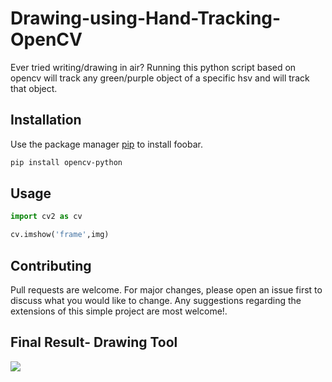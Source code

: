 # Drawing-using-Hand-Tracking-OpenCV

Ever tried writing/drawing in air? Running this python script based on opencv will track any green/purple object of a specific hsv and will track that object.
## Installation

Use the package manager [pip](https://pip.pypa.io/en/stable/) to install foobar.

```bash
pip install opencv-python
```

## Usage

```python
import cv2 as cv

cv.imshow('frame',img)
```

## Contributing
Pull requests are welcome. For major changes, please open an issue first to discuss what you would like to change.
Any suggestions regarding the extensions of this simple project are most welcome!.

## Final Result- Drawing Tool
![](perfect.gif)
